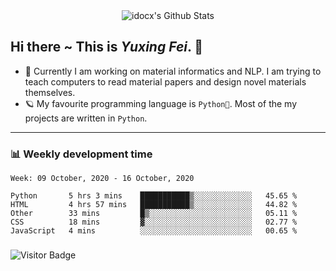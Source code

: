 <div align="center">
    <img align="center" src="https://github-readme-stats.vercel.app/api?username=idocx&show_icons=true&hide_border=true" alt="idocx's Github Stats"></img>
</div>

## Hi there ~ This is *Yuxing Fei*. ‍👋

- 🚀 Currently I am working on material informatics and NLP. I am trying to teach computers to read material papers and design novel materials themselves.
- 🪐 My favourite programming language is `Python🐍`. Most of the my projects are written in `Python`.

---

### 📊 Weekly development time
<!--START_SECTION:waka-->
```text
Week: 09 October, 2020 - 16 October, 2020

Python       5 hrs 3 mins    ███████████▒░░░░░░░░░░░░░   45.65 % 
HTML         4 hrs 57 mins   ███████████▒░░░░░░░░░░░░░   44.82 % 
Other        33 mins         █▒░░░░░░░░░░░░░░░░░░░░░░░   05.11 % 
CSS          18 mins         ▓░░░░░░░░░░░░░░░░░░░░░░░░   02.77 % 
JavaScript   4 mins          ░░░░░░░░░░░░░░░░░░░░░░░░░   00.65 % 
```
<!--END_SECTION:waka-->

### 

![Visitor Badge](https://visitor-badge.laobi.icu/badge?page_id=idocx.idocx)